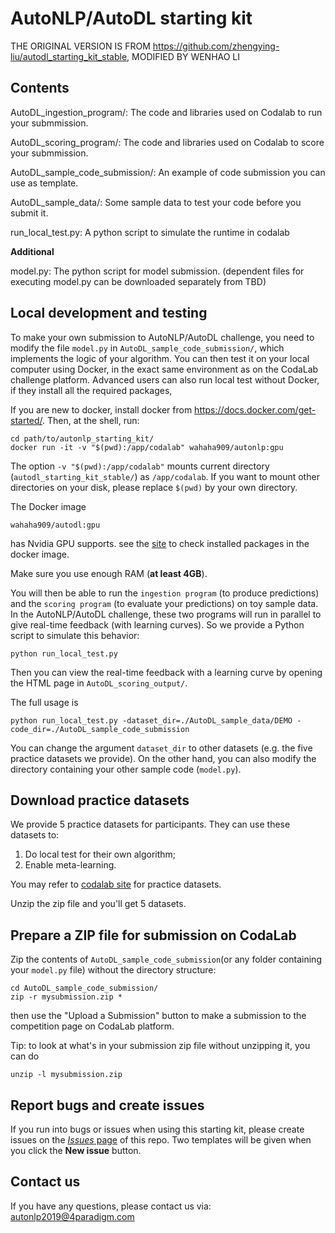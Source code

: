 AutoNLP/AutoDL starting kit
======================================

THE ORIGINAL VERSION IS FROM https://github.com/zhengying-liu/autodl_starting_kit_stable,
MODIFIED BY WENHAO LI

## Contents
AutoDL_ingestion_program/: The code and libraries used on Codalab to run your submmission. 

AutoDL_scoring_program/: The code and libraries used on Codalab to score your submmission. 

AutoDL_sample_code_submission/: An example of code submission you can use as template. 

AutoDL_sample_data/: Some sample data to test your code before you submit it. 

run_local_test.py: A python script to simulate the runtime in codalab

**Additional**

model.py: The python script for model submission. (dependent files for executing model.py can be downloaded separately from TBD)

## Local development and testing
To make your own submission to AutoNLP/AutoDL challenge, you need to modify the
file `model.py` in `AutoDL_sample_code_submission/`, which implements the logic
of your algorithm. You can then test it on your local computer using Docker,
in the exact same environment as on the CodaLab challenge platform. Advanced
users can also run local test without Docker, if they install all the required
packages,

If you are new to docker, install docker from https://docs.docker.com/get-started/.
Then, at the shell, run:
```
cd path/to/autonlp_starting_kit/
docker run -it -v "$(pwd):/app/codalab" wahaha909/autonlp:gpu
```
The option `-v "$(pwd):/app/codalab"` mounts current directory
(`autodl_starting_kit_stable/`) as `/app/codalab`. If you want to mount other
directories on your disk, please replace `$(pwd)` by your own directory.

The Docker image
```
wahaha909/autodl:gpu
```
has Nvidia GPU supports. see the 
[site](https://cloud.docker.com/repository/docker/wahaha909/autonlp/general)
to check installed packages in the docker image.

Make sure you use enough RAM (**at least 4GB**).

You will then be able to run the `ingestion program` (to produce predictions)
and the `scoring program` (to evaluate your predictions) on toy sample data.
In the AutoNLP/AutoDL challenge, these two programs will run in parallel to give
real-time feedback (with learning curves). So we provide a Python script to
simulate this behavior:
```
python run_local_test.py
```
Then you can view the real-time feedback with a learning curve by opening the
HTML page in `AutoDL_scoring_output/`.

The full usage is
```
python run_local_test.py -dataset_dir=./AutoDL_sample_data/DEMO -code_dir=./AutoDL_sample_code_submission
```
You can change the argument `dataset_dir` to other datasets (e.g. the five
practice datasets we provide). On the other hand,
you can also modify the directory containing your other sample code
(`model.py`).

## Download practice datasets
We provide 5 practice datasets for participants. They can use these datasets to:
1. Do local test for their own algorithm;
2. Enable meta-learning.

You may refer to [codalab site](https://autodl.lri.fr/competitions/35#learn_the_details-get_data) for practice datasets.

Unzip the zip file and you'll get 5 datasets.

## Prepare a ZIP file for submission on CodaLab
Zip the contents of `AutoDL_sample_code_submission`(or any folder containing
your `model.py` file) without the directory structure:
```
cd AutoDL_sample_code_submission/
zip -r mysubmission.zip *
```
then use the "Upload a Submission" button to make a submission to the
competition page on CodaLab platform.

Tip: to look at what's in your submission zip file without unzipping it, you
can do
```
unzip -l mysubmission.zip
```

## Report bugs and create issues

If you run into bugs or issues when using this starting kit, please create
issues on the
[*Issues* page](https://github.com/mortal123/autonlp_starting_kit/issues)
of this repo. Two templates will be given when you click the **New issue**
button.

## Contact us
If you have any questions, please contact us via:
<autonlp2019@4paradigm.com>
